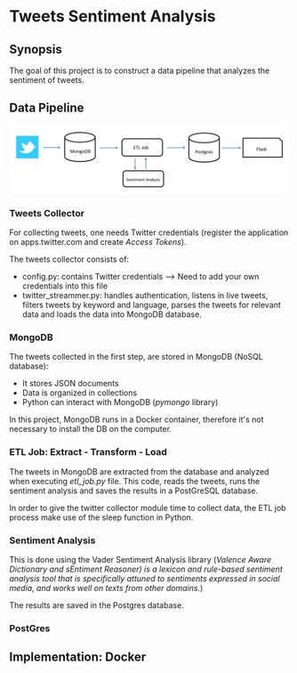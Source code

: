 # Tweets Sentiment Analysis

## Synopsis
The goal of this project is to construct a data pipeline that analyzes the sentiment of tweets.

## Data Pipeline
![Screenshot](pipeline.png)


### Tweets Collector
For collecting tweets, one needs Twitter credentials (register the application on apps.twitter.com and create *Access Tokens*). 

The tweets collector consists of:
- config.py: contains Twitter credentials --> Need to add your own credentials into this file
- twitter_streammer.py: handles authentication, listens in live tweets, filters tweets by keyword and language, parses the tweets for relevant data and loads the data into MongoDB database.

### MongoDB
The tweets collected in the first step, are stored in MongoDB (NoSQL database):
- It stores JSON documents
- Data is organized in collections
- Python can interact with MongoDB (*pymongo* library)

In this project, MongoDB runs in a Docker container, therefore it's not necessary to install the DB on the computer.

### ETL Job: Extract - Transform - Load
The tweets in MongoDB are extracted from the database and analyzed when executing *etl_job.py* file. This code, reads the tweets, runs the sentiment analysis and saves the results in a PostGreSQL database.

In order to give the twitter collector module time to collect data, the ETL job process make use of the sleep function in Python.   


### Sentiment Analysis
This is done using the Vader Sentiment Analysis library (*Valence Aware Dictionary and sEntiment Reasoner) is a lexicon and rule-based sentiment analysis tool that is specifically attuned to sentiments expressed in social media, and works well on texts from other domains.*)

The results are saved in the Postgres database.

### PostGres


## Implementation: Docker


